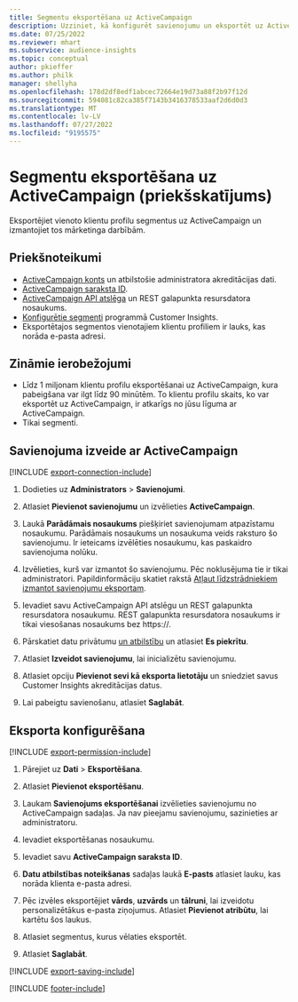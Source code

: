 ```yaml
---
title: Segmentu eksportēšana uz ActiveCampaign
description: Uzziniet, kā konfigurēt savienojumu un eksportēt uz ActiveCampaign.
ms.date: 07/25/2022
ms.reviewer: mhart
ms.subservice: audience-insights
ms.topic: conceptual
author: pkieffer
ms.author: philk
manager: shellyha
ms.openlocfilehash: 178d2df8edf1abcec72664e19d73a88f2b97f12d
ms.sourcegitcommit: 594081c82ca385f7143b3416378533aaf2d6d0d3
ms.translationtype: MT
ms.contentlocale: lv-LV
ms.lasthandoff: 07/27/2022
ms.locfileid: "9195575"
---
```

# <a name="export-segments-to-activecampaign-preview"></a>Segmentu eksportēšana uz ActiveCampaign (priekšskatījums)

Eksportējiet vienoto klientu profilu segmentus uz ActiveCampaign un izmantojiet tos mārketinga darbībām.

## <a name="prerequisites"></a>Priekšnoteikumi

- [ActiveCampaign konts](https://www.activecampaign.com/) un atbilstošie administratora akreditācijas dati.
- [ActiveCampaign saraksta ID](https://help.activecampaign.com/hc/articles/360000030559-How-to-create-a-list-in-ActiveCampaign).
- [ActiveCampaign API atslēga](https://help.activecampaign.com/hc/articles/207317590-Getting-started-with-the-API#how-to-obtain-your-activecampaign-api-url-and-key) un REST galapunkta resursdatora nosaukums.
- [Konfigurētie segmenti](segments.md) programmā Customer Insights.
- Eksportētajos segmentos vienotajiem klientu profiliem ir lauks, kas norāda e-pasta adresi.

## <a name="known-limitations"></a>Zināmie ierobežojumi

- Līdz 1 miljonam klientu profilu eksportēšanai uz ActiveCampaign, kura pabeigšana var ilgt līdz 90 minūtēm. To klientu profilu skaits, ko var eksportēt uz ActiveCampaign, ir atkarīgs no jūsu līguma ar ActiveCampaign.
- Tikai segmenti.

## <a name="set-up-connection-to-activecampaign"></a>Savienojuma izveide ar ActiveCampaign

[!INCLUDE [export-connection-include](includes/export-connection-admn.md)]

1. Dodieties uz **Administrators** > **Savienojumi**.

1. Atlasiet **Pievienot savienojumu** un izvēlieties **ActiveCampaign**.

1. Laukā **Parādāmais nosaukums** piešķiriet savienojumam atpazīstamu nosaukumu. Parādāmais nosaukums un nosaukuma veids raksturo šo savienojumu. Ir ieteicams izvēlēties nosaukumu, kas paskaidro savienojuma nolūku.

1. Izvēlieties, kurš var izmantot šo savienojumu. Pēc noklusējuma tie ir tikai administratori. Papildinformāciju skatiet rakstā [Atļaut līdzstrādniekiem izmantot savienojumu eksportam](connections.md#allow-contributors-to-use-a-connection-for-exports).

1. Ievadiet savu ActiveCampaign API atslēgu un REST galapunkta resursdatora nosaukumu. REST galapunkta resursdatora nosaukums ir tikai viesošanas nosaukums bez https://.

1. Pārskatiet datu privātumu [un atbilstību](connections.md#data-privacy-and-compliance) un atlasiet **Es piekrītu**.

1. Atlasiet **Izveidot savienojumu**, lai inicializētu savienojumu.

1. Atlasiet opciju **Pievienot sevi kā eksporta lietotāju** un sniedziet savus Customer Insights akreditācijas datus.

1. Lai pabeigtu savienošanu, atlasiet **Saglabāt**.

## <a name="configure-an-export"></a>Eksporta konfigurēšana

[!INCLUDE [export-permission-include](includes/export-permission.md)]

1. Pārejiet uz **Dati** > **Eksportēšana**.

1. Atlasiet **Pievienot eksportēšanu**.

1. Laukam **Savienojums eksportēšanai** izvēlieties savienojumu no ActiveCampaign sadaļas. Ja nav pieejamu savienojumu, sazinieties ar administratoru.

1. Ievadiet eksportēšanas nosaukumu.

1. Ievadiet savu **ActiveCampaign saraksta ID**.

1. **Datu atbilstības noteikšanas** sadaļas laukā **E-pasts** atlasiet lauku, kas norāda klienta e-pasta adresi.

1. Pēc izvēles eksportējiet **vārds**, **uzvārds** un **tālruni**, lai izveidotu personalizētākus e-pasta ziņojumus. Atlasiet **Pievienot atribūtu**, lai kartētu šos laukus.

1. Atlasiet segmentus, kurus vēlaties eksportēt.

1. Atlasiet **Saglabāt**.

[!INCLUDE [export-saving-include](includes/export-saving.md)]

[!INCLUDE [footer-include](includes/footer-banner.md)]
